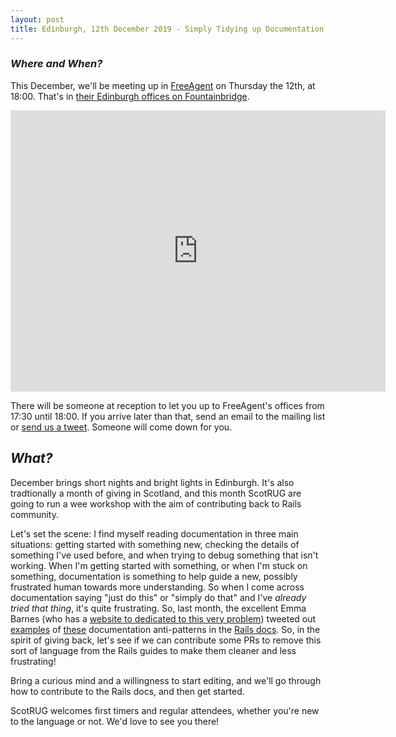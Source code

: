 ```yaml
---
layout: post
title: Edinburgh, 12th December 2019 - Simply Tidying up Documentation
---
```


### *Where and When?*
This December, we'll be meeting up in <a href="https://freeagent.com">FreeAgent</a> on Thursday the 12th, at 18:00. That's in <a href="https://www.openstreetmap.org/node/1947292751">their Edinburgh offices on Fountainbridge</a>.

<iframe src="https://www.google.com/maps/embed?pb=!1m18!1m12!1m3!1d2234.3551826490125!2d-3.211036448761384!3d55.94321558466258!2m3!1f0!2f0!3f0!3m2!1i1024!2i768!4f13.1!3m3!1m2!1s0x4887c7a19ec94a03%3A0xd6cfb298b5f7b12f!2sFreeAgent!5e0!3m2!1sen!2suk!4v1550591379068" width="600" height="450" frameborder="0" style="border:0" allowfullscreen></iframe>

There will be someone at reception to let you up to FreeAgent's offices from 17:30 until 18:00. If you arrive later than that, send an email to the mailing list or <a href="https://twitter.com/scotrug">send us a tweet</a>. Someone will come down for you.

## *What?*
December brings short nights and bright lights in Edinburgh. It's also tradtionally a month of giving in Scotland, and this month ScotRUG are going to run a wee workshop with the aim of contributing back to Rails community.

Let's set the scene: I find myself reading documentation in three main situations: getting started with something new, checking the details of something I've used before, and when trying to debug something that isn't working. When I'm getting started with something, or when I'm stuck on something, documentation is something to help guide a new, possibly frustrated human towards more understanding. So when I come across documentation saying "just do this" or "simply do that" and I've _already tried that thing_, it's quite frustrating. So, last month, the excellent Emma Barnes (who has a [website to dedicated to this very problem](https://justsimply.dev)) tweeted out [examples](https://twitter.com/has_many_books/status/1195997321592496128) of [these](https://twitter.com/has_many_books/status/1196000493736251393) documentation anti-patterns in the [Rails docs](https://guides.rubyonrails.org/). So, in the spirit of giving back, let's see if we can contribute some PRs to remove this sort of language from the Rails guides to make them cleaner and less frustrating!

Bring a curious mind and a willingness to start editing, and we'll go through how to contribute to the Rails docs, and then get started.

ScotRUG welcomes first timers and regular attendees, whether you're new to the language or not. We'd love to see you there!
